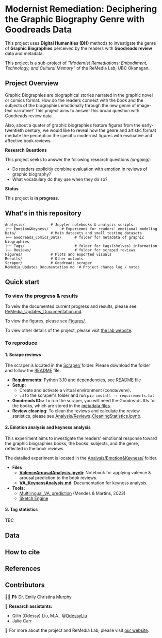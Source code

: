 # Modernist Remediation: Deciphering the Graphic Biography Genre with Goodreads Data
 
This project uses **Digital Humanities (DH)** methods to investigate the genre of **Graphic Biographies** perceived by the readers with **Goodreads review** data and metadata. 

This project is a sub-project of *“Modernist Remediations: Embodiment, Technology, and Cultural Memory”* of the ReMedia Lab, UBC Okanagan. 

## Project Overview

Graphic Biographies are biographical stories narrated in the graphic novel or comics format. How do the readers connect with the book and the subjects of the biographies emotionally through the new genre of image-text narrative? This project aims to answer this broad question with Goodreads review data. 

Also, about a quater of graphic biographies feature figures from the early-twentieth century; we would like to reveal how the genre and artistic format mediate the perception the specific modernist figures with evaluative and affective book reviews. 

**Research Questions**

This project seeks to answer the following research questions *(ongoing)*:

- Do readers explicitly combine evaluation with emotion in reviews of graphic biography?
- What vocabulary do they use when they do so?

**Status**

This project is **in progress**. 

## What's in this repository

```
Analysis/            # Jupyter notebooks & analysis scripts
├── Emotion&Keyness/      # Experiemnt for readers' emotional modeling
Data/                # Main datasets and small testing datasets
├── Goodreads_Comics_Data/      # folder for metadata of graphic biographies
├── Tags/                       # folder for tags(shelves) information
├── Reviews/                    # folder for scraped reviews
Figures/             # Plots and exported visuals
Results/             # Other outputs
Scraper/             # Goodreads scraper
ReMedia_Updates_Documentation.md  # Project change log / notes
```

## Quick start

### To view the progress & results

To veiw the documented current progress and results, please see [ReMedia_Updates_Documentation.md](ReMedia_Updates_Documentation.md).

To view the figures, please see [Figures/](Figures).

To view other details of the project, please visit [the lab website](https://ecbmurphy.github.io/ReMedia_DigitalHumanities/).

### To reproduce

#### 1. Scrape reviews

The scraper is located in the [Scraper/](Scraper) folder. Please download the folder and follow the [README](Scraper/README.md) file. 

- **Requirements:** Python 3.10 and dependencies, see [README](Scraper/README.md) file
- **Setup:**
  - Create and activate a virtual environment (conda/venv).
  - `cd` to the scraper's folder and run `pip install -r requirements.txt`
- **Goodreads IDs:** To run the scraper, you will need the Goodreads IDs for the books, which are stored in the [metadata files](Data/Goodreads_Comics_Data/Data_Files).
- **Review cleaning:** To clean the reviews and calculate the review statistics, please see [Analysis/Reviews_CleaningStatistics.ipynb](Analysis/Reviews_CleaningStatistics.ipynb).

#### 2. Emotion analysis and keyness analysis

This experiment aims to investigate the readers' emotional response toward the graphic biographies books, the books' subjects, and the genre, reflected in the book reviews. 

The detailed experiment is located in the [Analysis/Emotion&Keyness/](Analysis/Emotion&Keyness) folder. 

- **Files**
  - **[ValenceArousalAnalysis.ipynb](Analysis/Emotion&Keyness/ValenceArousalAnalysis.ipynb)**: Notebook for applying valence & arousal prediction to the book reviews.
  - **[VA_KeynessAnalysis.md](Analysis/Emotion&Keyness/VA_KeynessAnalysis.md)**: Documentation for keyness analysis. 
- **Tools:**
  - [Multilingual_VA_prediction](https://github.com/gmendes9/multilingual_va_prediction) (Mendes & Martins, 2023)
  - [Sketch Engine](https://www.sketchengine.eu/)

#### 3. Tag statistics

TBC

## Data

## How to cite

## References

## Contributors

👩‍🏫 **PI:** Dr. Emily Christina Murphy

🧠 **Research assistants:**

  - Qilin (Odessy) Liu, M.A., @[OdessyLiu](https://github.com/OdessyLiu)
  - Julie Carr

🔗 For more about the project and ReMedia Lab, please visit [our website](https://remediaresearch.ca/).